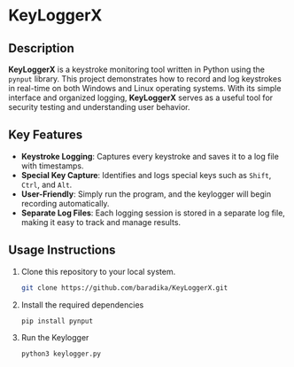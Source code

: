 # KeyLoggerX

## Description
**KeyLoggerX** is a keystroke monitoring tool written in Python using the `pynput` library. This project demonstrates how to record and log keystrokes in real-time on both Windows and Linux operating systems. With its simple interface and organized logging, **KeyLoggerX** serves as a useful tool for security testing and understanding user behavior.

## Key Features
- **Keystroke Logging**: Captures every keystroke and saves it to a log file with timestamps.
- **Special Key Capture**: Identifies and logs special keys such as `Shift`, `Ctrl`, and `Alt`.
- **User-Friendly**: Simply run the program, and the keylogger will begin recording automatically.
- **Separate Log Files**: Each logging session is stored in a separate log file, making it easy to track and manage results.

## Usage Instructions
1. Clone this repository to your local system.
   ```bash
   git clone https://github.com/baradika/KeyLoggerX.git
2. Install the required dependencies
   ```bash
   pip install pynput
4. Run the Keylogger
   ```bash
   python3 keylogger.py

